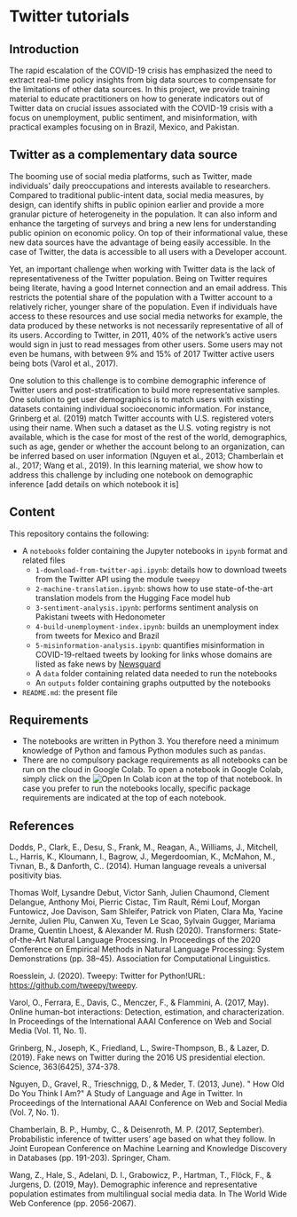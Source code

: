 # Twitter tutorials

## Introduction
The rapid escalation of the COVID-19 crisis has emphasized the need to extract real-time policy insights from big data sources to compensate for the limitations of other data sources. In this project, we provide training material to educate practitioners on how to generate indicators out of Twitter data on crucial issues associated with the COVID-19 crisis with a focus on unemployment, public sentiment, and misinformation, with practical examples focusing on in Brazil, Mexico, and Pakistan.

## Twitter as a complementary data source

The booming use of social media platforms, such as Twitter, made individuals’ daily preoccupations and interests available to researchers. Compared to traditional public-intent data, social media measures, by design, can identify shifts in public opinion earlier and provide a more granular picture of heterogeneity in the population. It can also inform and enhance the targeting of surveys and bring a new lens for understanding public opinion on economic policy. On top of their informational value, these new data sources have the advantage of being easily accessible. In the case of Twitter, the data is accessible to all users with a Developer account.

Yet, an important challenge when working with Twitter data is the lack of representativeness of the Twitter population. Being on Twitter requires being literate, having a good Internet connection and an email address. This restricts the potential share of the population with a Twitter account to a relatively richer, younger share of the population. Even if individuals have access to these resources and use social media networks for example, the data produced by these networks is not necessarily representative of all of its users. According to Twitter, in 2011, 40% of the network’s active users would sign in just to read messages from other users. Some users may not even be humans, with between 9% and 15% of 2017 Twitter active users being bots (Varol et al., 2017). 

One solution to this challenge is to combine demographic inference of Twitter users and post-stratification to build more representative samples. One solution to get user demographics is to match users with existing datasets containing individual socioeconomic information. For instance, Grinberg et al. (2019) match Twitter accounts with U.S. registered voters using their name. When such a dataset as the U.S. voting registry is not available, which is the case for most of the rest of the world, demographics, such as age, gender or whether the account belong to an organization, can be inferred based on user information (Nguyen et al., 2013; Chamberlain et al., 2017; Wang et al., 2019). In this learning material, we show how to address this challenge by including one notebook on demographic inference [add details on which notebook it is]
 

## Content
This repository contains the following:
- A `notebooks` folder containing the Jupyter notebooks in `ipynb` format and related files
  - `1-download-from-twitter-api.ipynb`: details how to download tweets from the Twitter API using the module `tweepy`
  - `2-machine-translation.ipynb`: shows how to use state-of-the-art translation models from the Hugging Face model hub
  - `3-sentiment-analysis.ipynb`: performs sentiment analysis on Pakistani tweets with Hedonometer
  - `4-build-unemployment-index.ipynb`: builds an unemployment index from tweets for Mexico and Brazil
  - `5-misinformation-analysis.ipynb`: quantifies misinformation in COVID-19-reltaed tweets by looking for links whose domains are listed as fake news by [Newsguard](https://www.newsguardtech.com/coronavirus-misinformation-tracking-center/)
  - A `data` folder containing related data needed to run the notebooks
  - An `outputs` folder containing graphs outputted by the notebooks
- `README.md`: the present file
  
  
## Requirements
- The notebooks are written in Python 3. You therefore need a minimum knowledge of Python and famous Python modules such as `pandas`.
- There are no compulsory package requirements as all notebooks can be run on the cloud in Google Colab. To open a notebook in Google Colab, simply click on the ![Open In Colab](https://colab.research.google.com/assets/colab-badge.svg) icon at the top of that notebook. In case you prefer to run the notebooks locally, specific package requirements are indicated at the top of each notebook.

## References

Dodds, P., Clark, E., Desu, S., Frank, M., Reagan, A., Williams, J., Mitchell, L., Harris, K., Kloumann, I., Bagrow, J., Megerdoomian, K., McMahon, M., Tivnan, B., & Danforth, C.. (2014). Human language reveals a universal positivity bias.

Thomas Wolf, Lysandre Debut, Victor Sanh, Julien Chaumond, Clement Delangue, Anthony Moi, Pierric Cistac, Tim Rault, Rémi Louf, Morgan Funtowicz, Joe Davison, Sam Shleifer, Patrick von Platen, Clara Ma, Yacine Jernite, Julien Plu, Canwen Xu, Teven Le Scao, Sylvain Gugger, Mariama Drame, Quentin Lhoest, & Alexander M. Rush (2020). Transformers: State-of-the-Art Natural Language Processing. In Proceedings of the 2020 Conference on Empirical Methods in Natural Language Processing: System Demonstrations (pp. 38–45). Association for Computational Linguistics.

Roesslein, J. (2020). Tweepy: Twitter for Python!URL: https://github.com/tweepy/tweepy.

Varol, O., Ferrara, E., Davis, C., Menczer, F., & Flammini, A. (2017, May). Online human-bot interactions: Detection, estimation, and characterization. In Proceedings of the International AAAI Conference on Web and Social Media (Vol. 11, No. 1).

Grinberg, N., Joseph, K., Friedland, L., Swire-Thompson, B., & Lazer, D. (2019). Fake news on Twitter during the 2016 US presidential election. Science, 363(6425), 374-378.

Nguyen, D., Gravel, R., Trieschnigg, D., & Meder, T. (2013, June). " How Old Do You Think I Am?" A Study of Language and Age in Twitter. In Proceedings of the International AAAI Conference on Web and Social Media (Vol. 7, No. 1).

Chamberlain, B. P., Humby, C., & Deisenroth, M. P. (2017, September). Probabilistic inference of twitter users’ age based on what they follow. In Joint European Conference on Machine Learning and Knowledge Discovery in Databases (pp. 191-203). Springer, Cham.

Wang, Z., Hale, S., Adelani, D. I., Grabowicz, P., Hartman, T., Flöck, F., & Jurgens, D. (2019, May). Demographic inference and representative population estimates from multilingual social media data. In The World Wide Web Conference (pp. 2056-2067).
